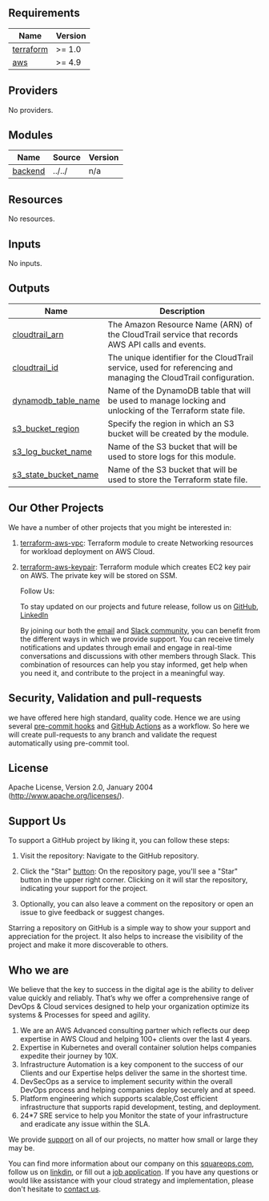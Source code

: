 <!-- BEGINNING OF PRE-COMMIT-TERRAFORM DOCS HOOK -->
## Requirements

| Name | Version |
|------|---------|
| <a name="requirement_terraform"></a> [terraform](#requirement\_terraform) | >= 1.0 |
| <a name="requirement_aws"></a> [aws](#requirement\_aws) | >= 4.9 |

## Providers

No providers.

## Modules

| Name | Source | Version |
|------|--------|---------|
| <a name="module_backend"></a> [backend](#module\_backend) | ../../ | n/a |

## Resources

No resources.

## Inputs

No inputs.

## Outputs

| Name | Description |
|------|-------------|
| <a name="output_cloudtrail_arn"></a> [cloudtrail\_arn](#output\_cloudtrail\_arn) | The Amazon Resource Name (ARN) of the CloudTrail service that records AWS API calls and events. |
| <a name="output_cloudtrail_id"></a> [cloudtrail\_id](#output\_cloudtrail\_id) | The unique identifier for the CloudTrail service, used for referencing and managing the CloudTrail configuration. |
| <a name="output_dynamodb_table_name"></a> [dynamodb\_table\_name](#output\_dynamodb\_table\_name) | Name of the DynamoDB table that will be used to manage locking and unlocking of the Terraform state file. |
| <a name="output_s3_bucket_region"></a> [s3\_bucket\_region](#output\_s3\_bucket\_region) | Specify the region in which an S3 bucket will be created by the module. |
| <a name="output_s3_log_bucket_name"></a> [s3\_log\_bucket\_name](#output\_s3\_log\_bucket\_name) | Name of the S3 bucket that will be used to store logs for this module. |
| <a name="output_s3_state_bucket_name"></a> [s3\_state\_bucket\_name](#output\_s3\_state\_bucket\_name) | Name of the S3 bucket that will be used to store the Terraform state file. |
<!-- END OF PRE-COMMIT-TERRAFORM DOCS HOOK -->
## Our Other Projects

We have a number of other projects that you might be interested in:

  1. [terraform-aws-vpc](https://github.com/squareops/terraform-aws-vpc): Terraform module to create Networking resources for workload deployment on AWS Cloud.

  2. [terraform-aws-keypair](https://github.com/squareops/terraform-aws-keypair): Terraform module which creates EC2 key pair on AWS. The private key will be stored on SSM.

     Follow Us:

     To stay updated on our projects and future release, follow us on
     [GitHub](https://github.com/squareops/),
     [LinkedIn](https://www.linkedin.com/company/squareops-technologies-pvt-ltd/)

     By joining our both the [email](https://github.com/squareops) and [Slack community](https://github.com/squareops), you can benefit from the different ways in which we provide support. You can receive timely notifications and updates through email and engage in real-time conversations and discussions with other members through Slack. This combination of resources can help you stay informed, get help when you need it, and contribute to the project in a meaningful way.  

## Security, Validation and pull-requests
we have offered here high standard, quality code. Hence we are using several [pre-commit hooks](.pre-commit-config.yaml) and [GitHub Actions](https://gitlab.com/sq-ia/aws/eks/-/tree/v1.0.0#security-validation-and-pull-requests) as a workflow. So here we will create pull-requests to any branch and validate the request automatically using pre-commit tool.

## License

Apache License, Version 2.0, January 2004 (http://www.apache.org/licenses/).

## Support Us

To support a GitHub project by liking it, you can follow these steps:

  1. Visit the repository: Navigate to the GitHub repository.

  2. Click the "Star" [button](https://github.com/squareops/terraform-aws-vpc): On the repository page, you'll see a "Star" button in the upper right corner. Clicking on it will star the repository, indicating your support for the project.

  3. Optionally, you can also leave a comment on the repository or open an issue to give feedback or suggest changes.

Starring a repository on GitHub is a simple way to show your support and appreciation for the project. It also helps to increase the visibility of the project and make it more discoverable to others.

## Who we are

We believe that the key to success in the digital age is the ability to deliver value quickly and reliably. That’s why we offer a comprehensive range of DevOps & Cloud services designed to help your organization optimize its systems & Processes for speed and agility.

  1. We are an AWS Advanced consulting partner which reflects our deep expertise in AWS Cloud and helping 100+ clients over the last 4 years.
  2. Expertise in Kubernetes and overall container solution helps companies expedite their journey by 10X.
  3. Infrastructure Automation is a key component to the success of our Clients and our Expertise helps deliver the same in the shortest time.
  4. DevSecOps as a service to implement security within the overall DevOps process and helping companies deploy securely and at speed.
  5. Platform engineering which supports scalable,Cost efficient infrastructure that supports rapid development, testing, and deployment.
  6. 24*7 SRE service to help you Monitor the state of your infrastructure and eradicate any issue within the SLA.

We provide [support](https://squareops.com/contact-us/) on all of our projects, no matter how small or large they may be.

You can find more information about our company on this [squareops.com](https://squareops.com/), follow us on [linkdin](https://www.linkedin.com/company/squareops-technologies-pvt-ltd/), or fill out a [job application](https://squareops.com/careers/). If you have any questions or would like assistance with your cloud strategy and implementation, please don't hesitate to [contact us](https://squareops.com/contact-us/).
